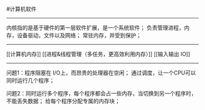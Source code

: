 #计算机软件 
***
内核指的是基于硬件的第一层软件扩展，是一个系统软件；
负责管理进程，内存，设备驱动，文件以及网络；
常驻内存，并受到保护；

---
[[计算机内存]]
[[进程&线程管理（多任务，更高效利用内存）]]
[[输入输出 IO]]
***
问题1：程序阻塞在 I/O上，而昂贵的处理器在空闲；
通过调度，让一个CPU可以同时运行几个程序；

问题2：同时运行多个程序，每个程序都会占一些内存，当切换到另一个程序时，不能丢失数据；
给每个程序分配专属的内存块；
